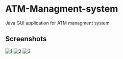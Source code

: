 # ATM-Managment-system
Java GUI application for ATM managment system

## Screenshots
![1](https://user-images.githubusercontent.com/58937669/117539274-8cf4d200-b027-11eb-9527-2e37fa227842.png)
![2](https://user-images.githubusercontent.com/58937669/117539280-8ebe9580-b027-11eb-86cb-9abbc366f08c.png)
![3](https://user-images.githubusercontent.com/58937669/117539283-9120ef80-b027-11eb-972b-55c7da920200.png)

